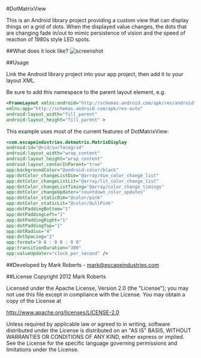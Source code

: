 #DotMatrixView

This is an Android library project providing a custom view that can display things on a grid of dots. When the displayed value changes, the dots that are changing fade in/out to mimic persistence of vision and the speed of reaction of 1980s style LED spots.

##What does it look like?
![screenshot](http://escapeindustries.github.io/DotMatrixView/screenshots/DotMatrixView.png)

##Usage

Link the Android library project into your app project, then add it to your layout XML.

Be sure to add this namespace to the parent layout element, e.g.

``` xml
<FrameLayout xmlns:android="http://schemas.android.com/apk/res/android"
xmlns:app="http://schemas.android.com/apk/res-auto"
android:layout_width="fill_parent"
android:layout_height="fill_parent" >
```

This example uses most of the current features of DotMatrixView:

``` xml
<com.escapeindustries.dotmatrix.MatrixDisplay
android:id="@+id/surfacegrid"
android:layout_width="wrap_content"
android:layout_height="wrap_content"
android:layout_centerInParent="true"
app:backgroundColor="@android:color/black"
app:dotColor_changeListDim="@array/dim_color_change_list"
app:dotColor_changeListLit="@array/lit_color_change_list"
app:dotColor_changeListTiming="@array/color_change_timings"
app:dotColor_changeUpdater="countdown_color_updates"
app:dotColor_staticDim="@color/pink"
app:dotColor_staticLit="@color/dullPink"
app:dotPaddingBottom="1"
app:dotPaddingLeft="1"
app:dotPaddingRight="1"
app:dotPaddingTop="1"
app:dotRadius="4"
app:dotSpacing="2"
app:format="0 0 : 0 0 : 0 0"
app:transitionDuration="300"
app:valueUpdater="clock_per_second" />
```

##Developed by
Mark Roberts - mark@escapeindustries.com

##License
Copyright 2012 Mark Roberts

Licensed under the Apache License, Version 2.0 (the "License");
you may not use this file except in compliance with the License.
You may obtain a copy of the License at

   http://www.apache.org/licenses/LICENSE-2.0

Unless required by applicable law or agreed to in writing, software
distributed under the License is distributed on an "AS IS" BASIS,
WITHOUT WARRANTIES OR CONDITIONS OF ANY KIND, either express or implied.
See the License for the specific language governing permissions and
limitations under the License.
